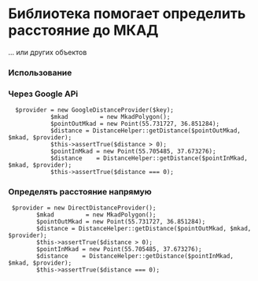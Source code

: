 # Библиотека помогает определить расстояние до МКАД
... или других объектов
### Использование
### Через Google APi
```
  $provider = new GoogleDistanceProvider($key);
            $mkad         = new MkadPolygon();
            $pointOutMkad = new Point(55.731727, 36.851284);
            $distance = DistanceHelper::getDistance($pointOutMkad, $mkad, $provider);
            $this->assertTrue($distance > 0);
            $pointInMkad = new Point(55.705485, 37.673276);
            $distance    = DistanceHelper::getDistance($pointInMkad, $mkad, $provider);
            $this->assertTrue($distance === 0);
```
### Определять расстояние напрямую
```
 $provider = new DirectDistanceProvider();
        $mkad         = new MkadPolygon();
        $pointOutMkad = new Point(55.731727, 36.851284);
        $distance = DistanceHelper::getDistance($pointOutMkad, $mkad, $provider);
        $this->assertTrue($distance > 0);
        $pointInMkad = new Point(55.705485, 37.673276);
        $distance    = DistanceHelper::getDistance($pointInMkad, $mkad, $provider);
        $this->assertTrue($distance === 0);
```
